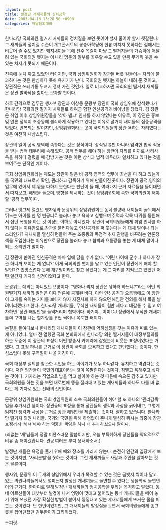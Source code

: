 ```yaml
---
layout: post
title: 발정난 개새끼들의 정치공학
date: 2003-04-16 13:28:50 +0900
categories: 깨달음의대화
---
```

한나라당 국회의원 떨거지 새끼들의 정치질을 보면 웃어야 할지 울어야 할지 헷갈린다. 그 새끼들의 정치질 수준이 개그콘서트의 봉숭아학당에 한참 미치지 못하다는 점에서는 비웃어 줄 수도 있지만 돼지새끼들 목에 진주 목걸이 마냥 그 떨거지들의 가슴팍에 매달려 있는 국회의원 뱃지는 이 나라 명운의 일부를 좌우할 수도 있을 만큼 무거워 웃을 수 있는 처지가 못되기 때문이다.
  

  
진즉에 눈치 까고 있었던 터이지만, 국회 상임위원회가 장관들 버릇 길들이는 자리에 불과하다는 것은 한심하다 못해 욕지기가 난다. 국회의원 뱃지는 하늘이 내려 준 것이고, 장관직은 쓰레기통 뒤져서 건져 가진 것인가. 일로 비교하자면 국회의원 떨거지 새끼들은 장관 발바닥을 핥아도 모자랄 판이다.
  

  
하루 간격으로 김두관 행자부 장관과 이창동 문광부 장관이 국회 상임위에 참석했다가 한나라당 국회의원 떨거지 새끼들로 하여금 험한 인신공격과 비아냥을 당했다. 김 장관은 취임 이후 상임위원장들을 ‘찾아 뵙고’ 인사를 하지 않았다는 이유로, 이 장관은 홍보 및 언론 정책이 조중동에 불리하게 작용하고 있다는 이유로 떨거지 새끼들의 집중공격을 받았다. 반복되는 말이지만, 상임위원회라는 곳이 국회의원들의 장관 욕하는 자리였다는 것은 여전히 새삼스럽다.
  

  
장관의 일이 공적 영역에 속한다는 것은 상식이다. 상식일 뿐만 아니라 엄격한 법적 적용을 받는 법적 테두리에 속해 있다. 공적 업무를 해야 하는 장관이 자리를 미끼로 사리사욕을 취하다 걸렸을 때 감방 가는 것은 이런 상식과 법적 테두리가 일치하고 있다는 것을 보여주는 단적인 예이다.
  

  
국회 상임위원회라는 제도는 장관이 맡은 바 공적 영역의 업무에 최선을 다 하고 있는가를 국민의 대표로서 확인, 관리하고 감독하기 위해 만들어진 곳이다. 장관이 공적 영역의 업무에 있어서 제 몫을 다하지 못한다는 판단이 들 때, 여러가지 근거 자료들을 들이대면서 따져보고, 해명을 들으며, 방향을 제시하는 것이 상임위원회에 속한 국회의원이 해야 할 ‘공적 업무’이다.
  

  
그러나 엇그제 열렸던 행자위와 문광위의 상임위원회는 동네 불량배 새끼들이 골목에서 뛰노는 아이를 한 명 빈공터로 불러다 놓고 욕하고 침뱉으며 주먹과 각목 따위를 동원해서 집단 폭행을 하는 것 이상도 이하도 아니었다. 장관이 국회의원들에게 취임 인사를 하지 않다는 이유만으로 장관을 불러다놓고 인신공격을 퍼 붓는다는 게 대체 말이나 되는 소리인가? 지새끼들 열심히 편들어 주는 조중동의 독점적 취재 관행을 바꾸려는 언론정책을 도입한다는 이유만으로 장관을 불러다 놓고 협박과 으름짱을 놓는 게 대체 말이나 되는 소리인가 말이다.
  

  
김 장관에 쏟아진 인신공격은 차마 입에 담을 수가 없다. “어린 나이에 군수나 하다가 장관 하니까 보이는 게 없냐?” 이게 국회의원 뱃지를 달고 있는 인간이 장관에게 해야 할 말인가? 민망스럽다 못해 개구멍이라도 찾고 싶었다는 게 그 자리를 지켜보고 있었던 어떤 일간지 기자의 심정이었다고 한다.
  

  
문광위도 예외는 아니었던 모양이다. “영화나 찍지 장관은 뭐하러 하느냐?”라는 어떤 의원떨거지 새끼의 발언은 이미 언론에 공개된 바다. 이런 인신공격과 으름짱에도 이 장관이 고개를 숙이는 기미를 보이지 않자 자진사퇴 하지 않으면 해임안 건의를 해서 목을 날려버리겠다고 한다. 한나라당 개새끼들, 무식한 새끼들이 힘만 세다고 대갈통 수 믿고 여차하면 ‘장관 해임안’을 들먹거리며 협박이다. 하기야.. 이미 DJ 정권에서 무식한 개새끼들의 구역질 나는 힘자랑을 두번 씩이나 목도한 터이다.
  

  
본질을 들여다보니 한나라당 개새끼들이 이 장관에 억하심정을 갖는 이유가 따로 있는 게 아니었다. 얼마 전 열렸던 국회 본회의에서 한나라당 의원 떨거지들이 대정부질의를 하는 도중에 이 장관의 표정이 어떤 방송사 카메라에 잡혔는데 비웃는 표정이었다는 거였다. 그 표정 하나를 근거로 이 장관이 국회를 모욕하고 있다고 판단했다는 것이다. 한심스럽다 못해 구역질이 나올 지경이다.
  

  
국회 대정부 질의를 참관한 시민들 하는 이야기가 모두 하나같다. 유치하고 역겹다는 것이다. 저런 잉간들이 국민의 대표이라는 것이 쪽팔린다는 것이다. 침뱉고 욕해주고 싶다는 것이다. 기자라는 직업으로 밥을 먹고 살아야 하는 것 때문에 속으론 감추고 있지만 국회의원들 하는 짓을 보면 대로변에 똥을 질러대고 있는 개새끼들과 하나도 다를 바 없다는 게 기자로 있는 선배의 전언이다.
  

  
문광위 상임위원회는 국회 상임위원회 소속 국회의원들이 해야 할 또 하나의 ‘관리감독’ 일을 추가시킨 셈이다. 장관들의 표정을 통해 장관들의 생각과 사상을 긁어내고, 그렇게 읽혀진 생각과 사상을 근거로 장관 해임안을 제출하는 것이다. 잘하고 있습니다. 한나라당 떨거지 의원 나리들. 국가와 국민을 위해 하염없이 존나게 열심히 뛰시는 와중에 장관 표정까지 ‘해석’해야 하는 막중한 책임을 하나 더 추가하셨으니 말이다.
  

  
(죄없는 ‘개’님들께 정말 미안스러운 말씀이지만, 오늘 부득이하게 당신들을 악의적으로 비유 좀 해야겠습니다. 견공 여러분 부디 용서하소서.)
  

  
발정난 개들은 욕정을 풀기 위해 때와 장소를 가리지 않는다. 순전히 인간의 입장에서 보는 것이지만, ‘사리분별’을 못하는 것이다. 그런 개새끼들도 사람과 주인을 알아보는 것은 물론이다.
  

  
행자위, 문광위 이 두개의 상임위에서 우리가 목격할 수 있는 것은 금뱃지 씩이나 달고 있는 의원나리들께서도 얼마든지 발정난 개새끼들로 돌변할 수 있다는 생물학적 돌연변이의 근거다. 한마디로 말해 발정난 개새끼들의 정치공학을 우리는 목격하고 말았다. 동네 어르신들이 대낮부터 발정이 나서 엉덩이 맞대고 붙어있는 동네 개새끼들을 떼어 놓기 위해 쓰셨던 가장 확실한 방법이 붙어서 낑낑대고 있는 개새끼들에게 뜨거운 물을 퍼붓는 것이었다. 단 한번이었지만, 그 개새끼들의 발정질을 보면서 국회의원들에게 똥그릇을 집어던졌던 김두한이가 그리워졌다.
  

    
스피릿.
